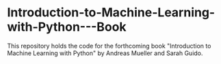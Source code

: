 # Introduction-to-Machine-Learning-with-Python---Book
This repository holds the code for the forthcoming book "Introduction to Machine Learning with Python" by Andreas Mueller and Sarah Guido.
